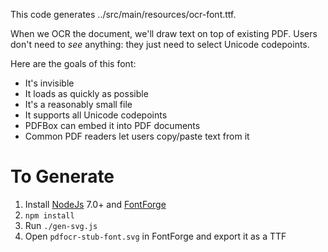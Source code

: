 This code generates ../src/main/resources/ocr-font.ttf.

When we OCR the document, we'll draw text on top of existing PDF. Users don't
need to _see_ anything: they just need to select Unicode codepoints.

Here are the goals of this font:

* It's invisible
* It loads as quickly as possible
* It's a reasonably small file
* It supports all Unicode codepoints
* PDFBox can embed it into PDF documents
* Common PDF readers let users copy/paste text from it

# To Generate

1. Install [NodeJs](https://nodejs.org) 7.0+ and [FontForge](http://fontforge.github.io/en-US/)
2. `npm install`
2. Run `./gen-svg.js`
3. Open `pdfocr-stub-font.svg` in FontForge and export it as a TTF
